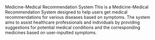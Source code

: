 Medicine-Medical Recommendation System
This is a Medicine-Medical Recommendation System designed to help users get medical recommendations for various diseases based on symptoms. The system aims to assist healthcare professionals and individuals by providing suggestions for potential medical conditions and the corresponding medicines based on user-inputted symptoms.
